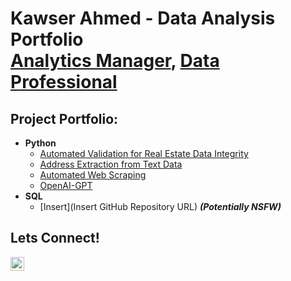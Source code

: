 <h1>Kawser Ahmed - Data Analysis Portfolio <br/><a href="https://github.com/kawahm123">Analytics Manager</a>, <a href="https://www.linkedin.com/in/kawahm123/">Data Professional</a>

<h2>Project Portfolio:</h2>

- <b>Python</b>
  - [Automated Validation for Real Estate Data Integrity](https://github.com/kawahm123/Automated-Validation-for-Real-Estate-Data-Integrity/tree/main)
  - [Address Extraction from Text Data](https://github.com/kawahm123/Address-Extraction-from-Text-Data/tree/main)
  - [Automated Web Scraping](https://github.com/kawahm123/Automated-Web-Scraping-and-Categorization/tree/main)
  - [OpenAI-GPT](https://github.com/kawahm123/OpenAI-GPT)
- <b>SQL</b>
  - [Insert](Insert GitHub Repository URL) <b><i>(Potentially NSFW)</b></i>

<h2>Lets Connect!</h2>

[<img align="left" alt="KawserAhmed | LinkedIn" width="22px" src="https://cdn.jsdelivr.net/npm/simple-icons@v3/icons/linkedin.svg" />][linkedin]

[linkedin]: https://linkedin.com/in/kawahm123

<!--
**joshmadakor1/joshmadakor1** is a ✨ _special_ ✨ repository because its `README.md` (this file) appears on your GitHub profile.

Here are some ideas to get you started:

- 🔭 I’m currently working on ...
- 🌱 I’m currently learning ...
- 👯 I’m looking to collaborate on ...
- 🤔 I’m looking for help with ...
- 💬 Ask me about ...
- 📫 How to reach me: ...
- 😄 Pronouns: ...
- ⚡ Fun fact: ...
-->
